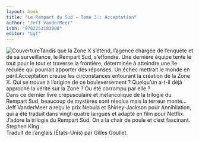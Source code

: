 ```yaml
---
layout: book
title: "Le Rempart du Sud - Tome 3 : Acceptation"
author: "Jeff VanderMeer"
isbn: "9782253183808"
editor: "Lgf"
---
```

![Couverture](/img/9782253183808.jpg)Tandis que la Zone X s’étend, l’agence chargée de l’enquête et de sa surveillance, le Rempart Sud, s’effondre. Une dernière équipe tente le tout pour le tout et traverse la frontière, déterminée à atteindre une île reculée qui pourrait apporter des réponses. Un échec mettrait le monde en péril.Acceptation creuse les circonstances entourant la création de la Zone X. Qui se trouve à l’origine de ce bouleversement ? Quelqu’un a-t-il déjà approché la vérité sur la Zone ? Ou été corrompu par elle ?   
Dans ce dernier livre crépusculaire et mélancolique de la trilogie du Rempart Sud, beaucoup de mystères sont résolus mais la terreur monte…  
Jeff VanderMeer a reçu le prix Nebula et Shirley-Jackson pour Annihilation, qui a été traduit dans vingt-quatre langues et adapté en film pour Netflix.  
J’adore la trilogie du Rempart Sud. On a la chair de poule et c’est fascinant. Stephen King.  
Traduit de l’anglais (États-Unis) par Gilles Goullet.